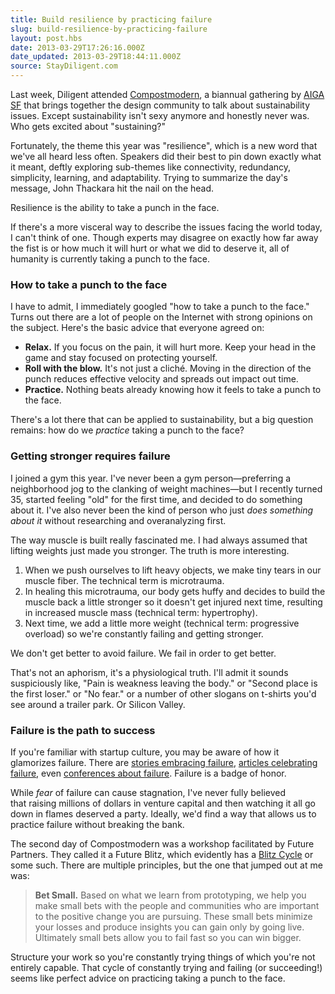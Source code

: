 ```yaml
---
title: Build resilience by practicing failure
slug: build-resilience-by-practicing-failure
layout: post.hbs
date: 2013-03-29T17:26:16.000Z
date_updated: 2013-03-29T18:44:11.000Z
source: StayDiligent.com
---
```


Last week, Diligent attended <a title="Compostmodern" href="http://compostmodern.org">Compostmodern</a>, a biannual gathering by <a title="AIGA SF" href="http://aigasf.org/">AIGA SF</a> that brings together the design community to talk about sustainability issues. Except sustainability isn't sexy anymore and honestly never was. Who gets excited about "sustaining?"<!--more-->

Fortunately, the theme this year was "resilience", which is a new word that we've all heard less often. Speakers did their best to pin down exactly what it meant, deftly exploring sub-themes like connectivity, redundancy, simplicity, learning, and adaptability. Trying to summarize the day's message, John Thackara hit the nail on the head.

Resilience is the ability to take a punch in the face.

If there's a more visceral way to describe the issues facing the world today, I can't think of one. Though experts may disagree on exactly how far away the fist is or how much it will hurt or what we did to deserve it, all of humanity is currently taking a punch to the face.

<h3>How to take a punch to the face</h3>
I have to admit, I immediately googled "how to take a punch to the face." Turns out there are a lot of people on the Internet with strong opinions on the subject. Here's the basic advice that everyone agreed on:
<ul>
	<li><strong>Relax.</strong> If you focus on the pain, it will hurt more. Keep your head in the game and stay focused on protecting yourself.</li>
	<li><strong>Roll with the blow.</strong> It's not just a cliché. Moving in the direction of the punch reduces effective velocity and spreads out impact out time.</li>
	<li><strong>Practice.</strong> Nothing beats already knowing how it feels to take a punch to the face.</li>
</ul>
There's a lot there that can be applied to sustainability, but a big question remains: how do we <em>practice</em> taking a punch to the face?
<h3>Getting stronger requires failure</h3>
I joined a gym this year. I've never been a gym person—preferring a neighborhood jog to the clanking of weight machines—but I recently turned 35, started feeling "old" for the first time, and decided to do something about it. I've also never been the kind of person who just <em>does something about it</em> without researching and overanalyzing first.

The way muscle is built really fascinated me. I had always assumed that lifting weights just made you stronger. The truth is more interesting.

<ol>
	<li>When we push ourselves to lift heavy objects, we make tiny tears in our muscle fiber. The technical term is microtrauma.</li>
	<li>In healing this microtrauma, our body gets huffy and decides to build the muscle back a little stronger so it doesn't get injured next time, resulting in increased muscle mass (technical term: hypertrophy).</li>
	<li>Next time, we add a little more weight (technical term: progressive overload) so we're constantly failing and getting stronger.</li>
</ol>
We don't get better to avoid failure. We fail in order to get better.

That's not an aphorism, it's a physiological truth. I'll admit it sounds suspiciously like, "Pain is weakness leaving the body." or "Second place is the first loser." or "No fear." or a number of other slogans on t-shirts you'd see around a trailer park. Or Silicon Valley.

<h3>Failure is the path to success</h3>
If you're familiar with startup culture, you may be aware of how it glamorizes failure. There are <a href="http://foundersatfail.com/">stories embracing failure</a>, <a href="http://www.attendly.com/stories-of-failure-and-redemption-18-startup-founders-share-their-lowest-moments-before-coming-out-on-top/">articles celebrating failure</a>, even <a href="http://thefailcon.com/">conferences about failure</a>. Failure is a badge of honor.

While <em>fear</em> of failure can cause stagnation, I've never fully believed that raising millions of dollars in venture capital and then watching it all go down in flames deserved a party. Ideally, we'd find a way that allows us to practice failure without breaking the bank.

The second day of Compostmodern was a workshop facilitated by Future Partners. They called it a Future Blitz, which evidently has a <a href="http://futurepartners.is/The-Blitz-Cycle">Blitz Cycle</a> or some such. There are multiple principles, but the one that jumped out at me was:

<blockquote><strong>Bet Small.</strong>
Based on what we learn from prototyping, we help you make small bets with the people and communities who are important to the positive change you are pursuing. These small bets minimize your losses and produce insights you can gain only by going live. Ultimately small bets allow you to fail fast so you can win bigger.</blockquote>
Structure your work so you're constantly trying things of which you're not entirely capable. That cycle of constantly trying and failing (or succeeding!) seems like perfect advice on practicing taking a punch to the face.
